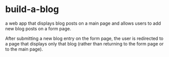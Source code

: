 # build-a-blog
a web app that displays blog posts on a main page and allows users to add new blog posts on a form page. 

After submitting a new blog entry on the form page, the user is redirected to a page that displays only that blog (rather than returning to the form page or to the main page). 



